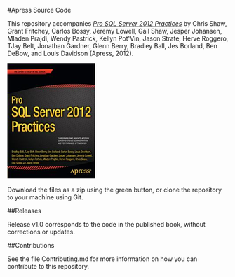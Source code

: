 #Apress Source Code

This repository accompanies [*Pro SQL Server 2012 Practices*](http://www.apress.com/9781430247708) by Chris Shaw, Grant Fritchey, Carlos Bossy, Jeremy Lowell, Gail Shaw, Jesper Johansen, Mladen Prajdi, Wendy Pastrick, Kellyn Pot'Vin, Jason Strate, Herve Roggero, TJay Belt, Jonathan Gardner, Glenn Berry, Bradley Ball, Jes Borland, Ben DeBow, and Louis Davidson (Apress, 2012).

![Cover image](9781430247708.jpg)

Download the files as a zip using the green button, or clone the repository to your machine using Git.

##Releases

Release v1.0 corresponds to the code in the published book, without corrections or updates.

##Contributions

See the file Contributing.md for more information on how you can contribute to this repository.

